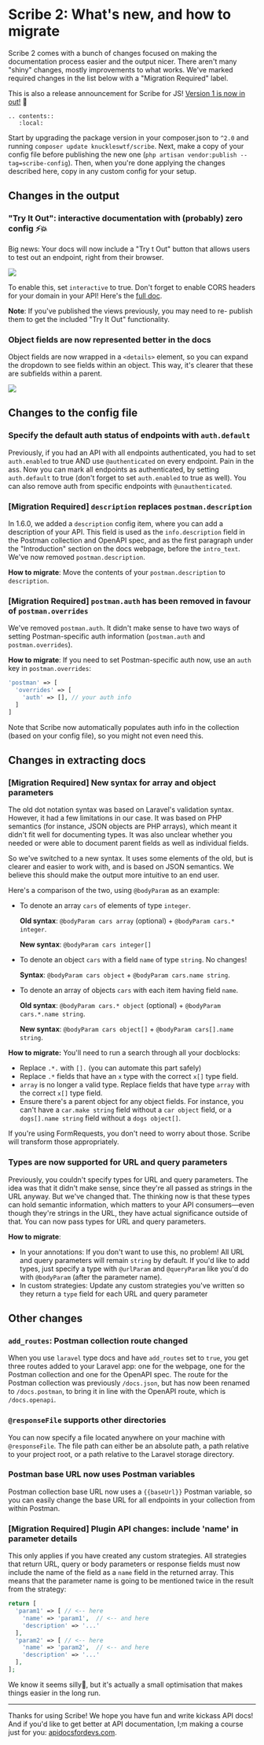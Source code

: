 # Scribe 2: What's new, and how to migrate

Scribe 2 comes with a bunch of changes focused on making the documentation process easier and the output nicer. There aren't many "shiny" changes, mostly improvements to what works. We've marked required changes in the list below with a "Migration Required" label.

This is also a release announcement for Scribe for JS! [Version 1 is now in out!](https://github.com/knuckleswtf/scribe-js) 🎉 

```eval_rst
.. contents:: 
   :local:
```

Start by upgrading the package version in your composer.json to `^2.0` and running `composer update knuckleswtf/scribe`. Next, make a copy of your config file before publishing the new one (`php artisan vendor:publish --tag=scribe-config`). Then, when you're done applying the changes described here, copy in any custom config for your setup.

## Changes in the output 

### "Try It Out": interactive documentation with (probably) zero config ⚡💥
Big news: Your docs will now include a "Try t Out" button that allows users to test out an endpoint, right from their browser.

![](./images/tryitout-button.jpg)

To enable this, set `interactive` to true. Don't forget to enable CORS headers for your domain in your API! Here's the [full doc](./generating-documentation.html#configuring-interactive-documentation).

**Note**: If you've published the views previously, you may need to re- publish them to get the included "Try It Out" functionality.

### Object fields are now represented better in the docs
Object fields are now wrapped in a `<details>` element, so you can expand the dropdown to see fields within an object. This way, it's clearer that these are subfields within a parent.

![](./images/object-fields.jpg)


## Changes to the config file
   
### Specify the default auth status of endpoints with `auth.default`
Previously, if you had an API with all endpoints authenticated, you had to set `auth.enabled` to true AND use `@authenticated` on every endpoint. Pain in the ass. Now you can mark all endpoints as authenticated, by setting `auth.default` to true (don't forget to set `auth.enabled` to true as well). You can also remove auth from specific endpoints with `@unauthenticated`.
   
### [Migration Required] `description` replaces `postman.description`
In 1.6.0, we added a `description` config item, where you can add a description of your API. This field is used as the `info.description` field in the Postman collection and OpenAPI spec, and as the first paragraph under the "Introduction" section on the docs webpage, before the `intro_text`. We've now removed `postman.description`.

**How to migrate**: Move the contents of your `postman.description` to `description`.

### [Migration Required] `postman.auth` has been removed in favour of `postman.overrides`
We've removed `postman.auth`. It didn't make sense to have two ways of setting Postman-specific auth information (`postman.auth` and `postman.overrides`).

**How to migrate**: If you need to set Postman-specific auth now, use an `auth` key in `postman.overrides`:

```php
'postman' => [
  'overrides' => [
    'auth' => [], // your auth info
  ]
]
```

Note that Scribe now automatically populates auth info in the collection (based on your config file), so you might not even need this.

## Changes in extracting docs
### [Migration Required] New syntax for array and object parameters
The old dot notation syntax was based on Laravel's validation syntax. However, it had a few limitations in our case. It was based on PHP semantics (for instance, JSON objects are PHP arrays), which meant it didn't fit well for documenting types. It was also unclear whether you needed or were able to document parent fields as well as individual fields.

So we've switched to a new syntax. It uses some elements of the old, but is clearer and easier to work with, and is based on JSON semantics. We believe this should make the output more intuitive to an end user.

Here's a comparison of the two, using `@bodyParam` as an example:

- To denote an array `cars` of elements of type `integer`.
  
  **Old syntax**: `@bodyParam cars array` (optional) + `@bodyParam cars.* integer`.
  
  **New syntax**: `@bodyParam cars integer[]`
  
- To denote an object `cars` with a field `name` of type `string`. No changes!
  
  **Syntax**: `@bodyParam cars object` + `@bodyParam cars.name string`.
  
- To denote an array of objects `cars` with each item having field `name`.
  
  **Old syntax**: `@bodyParam cars.* object` (optional) + `@bodyParam cars.*.name string`.
  
  **New syntax**: `@bodyParam cars object[]` + `@bodyParam cars[].name string`.

**How to migrate:**
You'll need to run a search through all your docblocks:
- Replace `.*.` with `[].` (you can automate this part safely)
- Replace `.*` fields that have an `x` type with the correct `x[]` type field. 
- `array` is no longer a valid type. Replace fields that have type `array` with the correct `x[]` type field.
- Ensure there's a parent object for any object fields. For instance, you can't have a `car.make string` field without a `car object` field, or a  `dogs[].name string` field without a `dogs object[]`.

If you're using FormRequests, you don't need to worry about those. Scribe will transform those appropriately.

### Types are now supported for URL and query parameters
Previously, you couldn't specify types for URL and query parameters. The idea was that it didn't make sense, since they're all passed as strings in the URL anyway. But we've changed that. The thinking now is that these types can hold semantic information, which matters to your API consumers—even though they're strings in the URL, they have actual significance outside of that. You can now pass types for URL and query parameters.

**How to migrate**:
- In your annotations: If you don't want to use this, no problem! All URL and query parameters will remain `string` by default. If you'd like to add types, just specify a type with `@urlParam` and `@queryParam` like you'd do with `@bodyParam` (after the parameter name).
- In custom strategies: Update any custom strategies you've written so they return a `type` field for each URL and query parameter

## Other changes
### `add_routes`: Postman collection route changed
When you use `laravel` type docs and have `add_routes` set to `true`, you get three routes added to your Laravel app: one for the webpage, one for the Postman collection and one for the OpenAPI spec. The route for the Postman collection was previously `/docs.json`, but has now been renamed to `/docs.postman`, to bring it in line with the OpenAPI route, which is `/docs.openapi`.

### `@responseFile` supports other directories
You can now specify a file located anywhere on your machine with `@responseFile`. The file path can either be an absolute path, a path relative to your project root, or a path relative to the Laravel storage directory.

### Postman base URL now uses Postman variables
Postman collection base URL now uses a `{{baseUrl}}` Postman variable, so you can easily change the base URL for all endpoints in your collection from within Postman.

### [Migration Required] Plugin API changes: include 'name' in parameter details
This only applies if you have created any custom strategies. All strategies that return URL, query or body parameters or response fields must now include the name of the field as a `name` field in the returned array. This means that the parameter name is going to be mentioned twice in the result from the strategy:

```php
return [
  'param1' => [ // <-- here
    'name' => 'param1',  // <-- and here
    'description' => '...'
  ],
  'param2' => [ // <-- here
    'name' => 'param2',  // <-- and here
    'description' => '...'
  ],
];
```

We know it seems silly🙂, but it's actually a small optimisation that makes things easier in the long run.

<hr>

Thanks for using Scribe! We hope you have fun and write kickass API docs! And if you'd like to get better at API documentation, I;m making a course just for you: [apidocsfordevs.com](https://apidocsfordevs.com).
